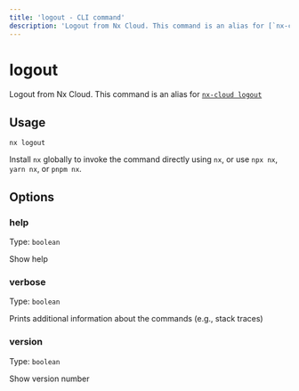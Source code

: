 ```yaml
---
title: 'logout - CLI command'
description: 'Logout from Nx Cloud. This command is an alias for [`nx-cloud logout`](/ci/reference/nx-cloud-cli#npx-nxcloud-logout)'
---
```


# logout

Logout from Nx Cloud. This command is an alias for [`nx-cloud logout`](/ci/reference/nx-cloud-cli#npx-nxcloud-logout)

## Usage

```shell
nx logout
```

Install `nx` globally to invoke the command directly using `nx`, or use `npx nx`, `yarn nx`, or `pnpm nx`.

## Options

### help

Type: `boolean`

Show help

### verbose

Type: `boolean`

Prints additional information about the commands (e.g., stack traces)

### version

Type: `boolean`

Show version number
